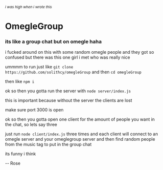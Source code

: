 <sup>*i was high when i wrote this*</sup>

# OmegleGroup
### its like a group chat but on omegle haha

i fucked around on this with some random omegle people and they got so confused but there was this one girl i met who was really nice

ummmm to run just like `git clone https://github.com/solithcy/omegleGroup` and then `cd omegleGroup`

then like `npm i`

ok so then you gotta run the server with `node server/index.js`

this is important because without the server the clients are lost

make sure port 3000 is open

ok so then you gotta open one client for the amount of people you want in the chat, so lets say three

just run `node client/index.js` three times and each client will connect to an omegle server and your omeglegroup server and then find random people from the music tag to put in the group chat

its funny i think

-- Rose
